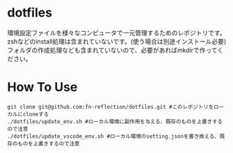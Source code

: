 # dotfiles
環境設定ファイルを様々なコンピュータで一元管理するためのレポジトリです。  
zshなどのinstall処理は含まれていないです。(使う場合は別途インストール必要)  
フォルダの作成処理なども含まれていないので、必要があればmkdirで作ってください。

# How To Use
```
git clone git@github.com:fn-reflection/dotfiles.git #このレポジトリをローカルにcloneする
./dotfiles/update_env.sh #ローカル環境に副作用を与える、既存のものを上書きするので注意
./dotfiles/update_vscode_env.sh #ローカル環境のsetting.jsonを書き換える、既存のものを上書きするので注意
```